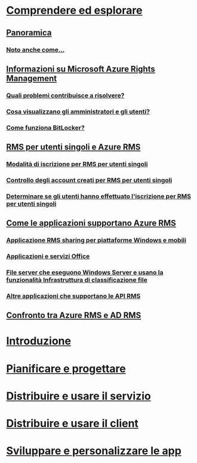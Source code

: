 # [Comprendere ed esplorare](azure-rights-management.md)
## [Panoramica](azure-rights-management.md)
### [Noto anche come...](azure-rms-aka.md)
## [Informazioni su Microsoft Azure Rights Management](what-is-azure-rms.md)
### [Quali problemi contribuisce a risolvere?](azure-rms-problems-it-solves.md)
### [Cosa visualizzano gli amministratori e gli utenti?](what-admins-users-see.md)
### [Come funziona BitLocker?](how-does-it-work.md)
## [RMS per utenti singoli e Azure RMS](rms-for-individuals.md)
### [Modalità di iscrizione per RMS per utenti singoli](rms-for-individuals-user-sign-up.md)
### [Controllo degli account creati per RMS per utenti singoli](rms-for-individuals-take-control.md)
### [Determinare se gli utenti hanno effettuato l'iscrizione per RMS per utenti singoli](rms-for-individuals-identify-sign-up.md)
## [Come le applicazioni supportano Azure RMS](applications-support.md)
### [Applicazione RMS sharing per piattaforme Windows e mobili](sharing-app-support.md)
### [Applicazioni e servizi Office](office-apps-services-support.md)
### [File server che eseguono Windows Server e usano la funzionalità Infrastruttura di classificazione file](file-server-support.md)
### [Altre applicazioni che supportano le API RMS](api-support.md)
## [Confronto tra Azure RMS e AD RMS](compare-azure-rms-ad-rms.md)
# [Introduzione](/rights-management/get-started/requirements-azure-rms)
# [Pianificare e progettare](/rights-management/plan-design/deployment-roadmap)
# [Distribuire e usare il servizio](/rights-management/deploy-use/activate-service)
# [Distribuire e usare il client](/rights-management/rms-client/use-client)
# [Sviluppare e personalizzare le app](/rights-management/develop/developers-guide)


<!--HONumber=Apr16_HO4-->


